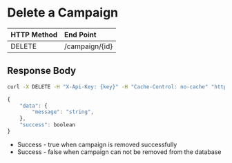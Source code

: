 # Delete a Campaign

| HTTP Method | End Point |
| :--- | :--- |
| DELETE | /campaign/{id} |

## Response Body

```bash
curl -X DELETE -H "X-Api-Key: {key}" -H "Cache-Control: no-cache" "http://api.vnative.com/campaign/{id}"
```

```javascript
{
    "data": {
        "message": "string",
    },
    "success": boolean
}
```

* Success - true when campaign is removed successfully
* Success - false when campaign can not be removed from the database

